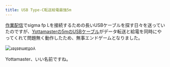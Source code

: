 ```yaml
---
title: USB Type-C転送給電最強5m
---
```

[作業配信](https://www.youtube.com/c/r7kamura)でsigma fp Lを接続するための長いUSBケーブルを探す日々を送っていたのですが、[Yottamasterの5mのUSBケーブル](https://www.amazon.co.jp/dp/B09Y1BY75P)がデータ転送と給電を同時にやってくれて問題無く動作したため、無事エンドゲームとなりました。

![](https://lh3.googleusercontent.com/K_g1BFyu2Wsw8X9VX0bKw3xAqaYQ05seRVIXiLJKBatNiJxv5Ow6W2tFmIqhkWT6NUX9lpEcL9mxn_56ziGZ3OM90HAm6J1g7sl40z6ucB0LTJRzsu-iDBsKjUspgjVhbccczaUIKtqX20dhT9kyf32FFP4N4ZYyDKSXDkElu8wp7pO-l-rOLr8nDQ "ɹǝʇsɐɯɐʇʇo⅄")

Yottamaster、いい名前ですね。
